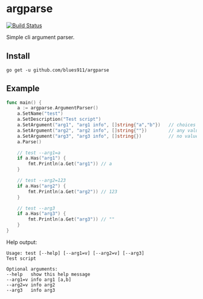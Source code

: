 # argparse

[![Build Status](https://travis-ci.com/blues911/argparse.svg?branch=master)](https://travis-ci.com/blues911/argparse)

Simple cli argument parser.

## Install

```
go get -u github.com/blues911/argparse
```

## Example

```go
func main() {
    a := argparse.ArgumentParser()
    a.SetName("test")
    a.SetDescription("Test script")
    a.SetArgument("arg1", "arg1 info", []string{"a","b"})   // choices [a,b]
    a.SetArgument("arg2", "arg2 info", []string{""})        // any value
    a.SetArgument("arg3", "arg3 info", []string{})          // no value
    a.Parse()

    // test --arg1=a
    if a.Has("arg1") {
        fmt.Println(a.Get("arg1")) // a
    }

    // test --arg2=123
    if a.Has("arg2") {
        fmt.Println(a.Get("arg2")) // 123
    }

    // test --arg3
    if a.Has("arg3") {
        fmt.Println(a.Get("arg3")) // ""
    }
}
```

Help output:
```
Usage: test [--help] [--arg1=v] [--arg2=v] [--arg3]
Test script

Optional arguments:
--help   show this help message
--arg1=v info arg1 [a,b]
--arg2=v info arg2
--arg3   info arg3
```